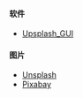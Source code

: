 #### 软件

* [Upsplash\_GUI](https://d.appinn.com/unsplash_gui/)

#### 图片

* [Unsplash](https://unsplash.com/)
* [Pixabay](https://pixabay.com/)



